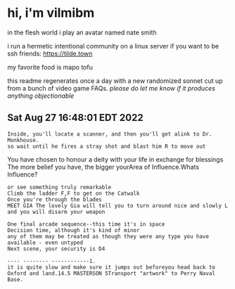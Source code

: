 # hi, i'm vilmibm

in the flesh world i play an avatar named nate smith

i run a hermetic intentional community on a linux server if you want to be ssh friends: https://tilde.town

my favorite food is mapo tofu

this readme regenerates once a day with a new randomized sonnet cut up from a bunch of video game FAQs.
_please do let me know if it produces anything objectionable_

## Sat Aug 27 16:48:01 EDT 2022

    Inside, you'll locate a scanner, and then you'll get alink to Dr. Monkhouse.
    so wait until he fires a stray shot and blast him R to move out
      You have chosen to honour a deity with your life in exchange for blessings
    The more belief you have, the bigger yourArea of Influence.Whats Influence?
    
    or see something truly remarkable
    Climb the ladder F,F to get on the Catwalk
    Once you're through the blades
    MEET GIA The lovely Gia will tell you to turn around nice and slowly L and you will disarm your weapon
    
    One final arcade sequence--this time it's in space
    Decision time, although it's kind of minor
    any of them may be treated as though they were any type you have available - even untyped
    Next scene, your security is D4
    
    ---- -------- ------------1.
    it is quite slow and make sure it jumps out beforeyou head back to Oxford and land.14.5 MASTERSON 5Transport "artwork" to Perry Naval Base.

